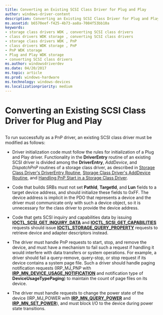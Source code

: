 ```yaml
---
title: Converting an Existing SCSI Class Driver for Plug and Play
author: windows-driver-content
description: Converting an Existing SCSI Class Driver for Plug and Play
ms.assetid: b6570eef-f425-4b73-aa8a-7084f53bb10a
keywords:
- storage class drivers WDK , converting SCSI class drivers
- class drivers WDK storage , converting SCSI class drivers
- storage class drivers WDK , PnP
- class drivers WDK storage , PnP
- PnP WDK storage
- Plug and Play WDK storage
- converting SCSI class drivers
ms.author: windowsdriverdev
ms.date: 04/20/2017
ms.topic: article
ms.prod: windows-hardware
ms.technology: windows-devices
ms.localizationpriority: medium
---
```


# Converting an Existing SCSI Class Driver for Plug and Play


## <span id="ddk_converting_an_existing_scsi_class_driver_for_plug_and_play_kg"></span><span id="DDK_CONVERTING_AN_EXISTING_SCSI_CLASS_DRIVER_FOR_PLUG_AND_PLAY_KG"></span>


To run successfully as a PnP driver, an existing SCSI class driver must be modified as follows:

-   Driver initialization code must follow the rules for initialization of a Plug and Play driver. Functionality in the **DriverEntry** routine of an existing SCSI driver is divided among the **DriverEntry**, *AddDevice*, and *DispatchPnP* routines of a storage class driver, as described in [Storage Class Driver's DriverEntry Routine](storage-class-driver-s-driverentry-routine.md), [Storage Class Driver's AddDevice Routine](storage-class-driver-s-adddevice-routine.md), and [Handling PnP Start in a Storage Class Driver](handling-pnp-start-in-a-storage-class-driver.md).

-   Code that builds SRBs must not set **PathId**, **TargetId**, and **Lun** fields to a target device address, and should initialize these fields to 0xFF. The device address is implicit in the PDO that represents a device and the driver must communicate only with such a device object, so it is unnecessary for the class driver to provide the device address.

-   Code that gets SCSI inquiry and capabilities data by issuing [**IOCTL\_SCSI\_GET\_INQUIRY\_DATA**](https://msdn.microsoft.com/library/windows/hardware/ff560509) and [**IOCTL\_SCSI\_GET\_CAPABILITIES**](https://msdn.microsoft.com/library/windows/hardware/ff560502) requests should issue [**IOCTL\_STORAGE\_QUERY\_PROPERTY**](https://msdn.microsoft.com/library/windows/hardware/ff560590) requests to retrieve device and adapter descriptors instead.

-   The driver must handle PnP requests to start, stop, and remove the device, and must have a mechanism to fail such a request if handling it would interfere with data transfers or system operations. For example, a driver should fail a query-remove, query-stop, or stop request if its device contains a system page file. Such a driver should handle paging notification requests (IRP\_MJ\_PNP with [**IRP\_MN\_DEVICE\_USAGE\_NOTIFICATION**](https://msdn.microsoft.com/library/windows/hardware/ff550841) and notification type of **DeviceUsageTypePaging**) to maintain the count of page files on its device.

-   The driver must handle requests to change the power state of the device (IRP\_MJ\_POWER with [**IRP\_MN\_QUERY\_POWER**](https://msdn.microsoft.com/library/windows/hardware/ff551699) and [**IRP\_MN\_SET\_POWER**](https://msdn.microsoft.com/library/windows/hardware/ff551744)), and must block I/O to the device during power state transitions.

 

 




